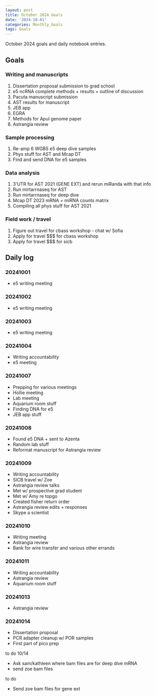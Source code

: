 ```yaml
---
layout: post
title: October 2024 Goals
date: '2024-10-01'
categories: Monthly_Goals
tags: Goals
---
```


October 2024 goals and daily notebook entries.

## Goals  

### Writing and manuscripts 

1. Dissertation proposal submission to grad school
2. e5 ncRNA complete methods + results + outline of discussion  
3. Pacuta manuscript submission 
4. AST results for manuscript 
5. JEB app 
6. EGRA
7. Methods for Apul genome paper 
8. Astrangia review 

### Sample processing

1. Re-amp 6 WGBS e5 deep dive samples
2. Phys stuff for AST and Mcap DT 
3. Find and send DNA for e5 samples 

### Data analysis

1. 3'UTR for AST 2021 (GENE EXT) and rerun miRanda with that info 
2. Run mirtarrnaseq for AST 
3. Run mirtarrnaseq for deep dive 
4. Mcap DT 2023 mRNA + miRNA counts matrix 
5. Compiling all phys stuff for AST 2021 

### Field work / travel 

1. Figure out travel for cbass workshop - chat w/ Sofia 
2. Apply for travel $$$ for cbass workshop 
3. Apply for travel $$$ for sicb 

## Daily log 

### 20241001

- e5 writing meeting 

### 20241002

- e5 writing meeting 

### 20241003

- e5 writing meeting 

### 20241004

- Writing accountability 
- e5 meeting 

### 20241007 

- Prepping for various meetings 
- Hollie meeting 
- Lab meeting 
- Aquarium room stuff 
- Finding DNA for e5 
- JEB app stuff 

### 20241008

- Found e5 DNA + sent to Azenta 
- Random lab stuff 
- Reformat manuscript for Astrangia review 

### 20241009 

- Writing accountability 
- SICB travel w/ Zoe 
- Astrangia review talks 
- Met w/ prospective grad student 
- Met w/ Amy re topgo 
- Created fisher return order 
- Astrangia review edits + responses
- Skype a scientist 

### 20241010

- Writing meeting 
- Astrangia review
- Bank for wire transfer and various other errands 

### 20241011

- Writing accountability 
- Astrangia review 
- Aquarium room stuff 

### 20241013

- Astrangia review 

### 20241014

- Dissertation proposal 
- PCR adapter cleanup w/ POR samples 
- First part of pico prep 


to do 10/14

- Ask sam/kathleen where bam files are for deep dive mRNA
- send zoe bam files 


to do

- Send zoe bam files for gene ext 